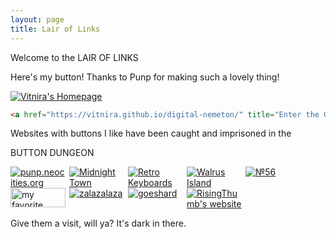 ```yaml
---
layout: page
title: Lair of Links
---
```


Welcome to the LAIR OF LINKS


Here's my button! Thanks to Punp for making such a lovely thing!

<a href="https://vitnira.github.io/digital-nemeton/" title="Enter the Grove"><img src="https://vitnira.github.io/digital-nemeton/public/digital-nemeton.gif" alt="Vitnira's Homepage" /></a>

```html
<a href="https://vitnira.github.io/digital-nemeton/" title="Enter the Grove"><img src="https://vitnira.github.io/digital-nemeton/public/digital-nemeton.gif" alt="Vitnira's Homepage" /></a>
```


Websites with buttons I like have been caught and imprisoned in the

BUTTON DUNGEON
<div style="display: grid; grid-template-columns: repeat(auto-fill, 88px); column-gap: 6px; row-gap: 0px;">
<a href="https://punp.neocities.org" title="Punp's artwork">
	<img src="https://punp.neocities.org/assets/Punp_88x31.gif" alt="punp.neocities.org" loading="lazy">
</a>
<a href="https://midnight.town/index.html" title="Midnight Town"><img src="https://midnight.town/links/midnight-town.gif" alt="Midnight Town" loading="lazy"/></a>
<a href="http://1996.kuritakey.zone/" title="Kuritakey 1996"><img src="https://midnight.town/links/kuritakey.png" alt="Retro Keyboards" loading="lazy"/></a>
<a href="https://walrus-island.neocities.org/"><img alt="Walrus Island" src="https://walrus-island.neocities.org/images/WalrusIslandBanner.gif" loading="lazy"></a>
<a target="_blank" href="https://no56.neocities.org"><img alt="№56" src="https://no56.neocities.org/img/button.png" loading="lazy"></a>
<a href="https://b4rkod.xyz/index.html" title="b4rkod's basement"><img src="http://b4rkod.xyz/images/b4rkod.png" alt="my favorite roach" width="88" height="31" loading="lazy"/></a>
<a href="https://zalazalaza.xyz/" title="zalazalaza"><img src="https://zalazalaza.xyz/images/webring/zalaz_button.gif" alt="zalazalaza" loading="lazy" /></a>
<a href="https://goeshard.org/" title="goeshard"><img src="https://board.goeshard.org/static/images/button-88-31.3b39bc79220a.png" alt="goeshard" loading="lazy" /></a>
<a href="https://risingthumb.xyz/" ><img src="https://risingthumb.xyz/Pictures/RisingThumbXyzButtonSmall.png" alt="RisingThumb's website" loading="lazy" /></a>
</div>

Give them a visit, will ya? It's dark in there.